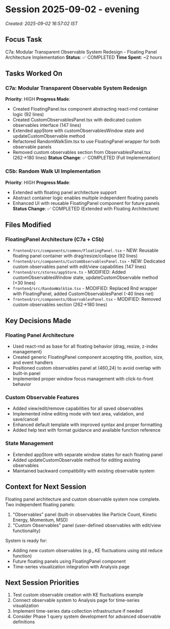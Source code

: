 # Session 2025-09-02 - evening
*Created: 2025-09-02 16:57:02 IST*

## Focus Task
C7a: Modular Transparent Observable System Redesign - Floating Panel Architecture Implementation
**Status**: ✅ COMPLETED
**Time Spent**: ~2 hours

## Tasks Worked On
### C7a: Modular Transparent Observable System Redesign
**Priority**: HIGH
**Progress Made**:
- Created FloatingPanel.tsx component abstracting react-rnd container logic (92 lines)
- Created CustomObservablesPanel.tsx with dedicated custom observables interface (147 lines)
- Extended appStore with customObservablesWindow state and updateCustomObservable method
- Refactored RandomWalkSim.tsx to use FloatingPanel wrapper for both observable panels
- Removed custom observables section from ObservablesPanel.tsx (262→180 lines)
**Status Change**: ✅ COMPLETED (Full Implementation)

### C5b: Random Walk UI Implementation
**Priority**: HIGH
**Progress Made**:
- Extended with floating panel architecture support
- Abstract container logic enables multiple independent floating panels
- Enhanced UI with reusable FloatingPanel component for future panels
**Status Change**: ✅ COMPLETED (Extended with Floating Architecture)

## Files Modified
### FloatingPanel Architecture (C7a + C5b)
- `frontend/src/components/common/FloatingPanel.tsx` - NEW: Reusable floating panel container with drag/resize/collapse (92 lines)
- `frontend/src/components/CustomObservablesPanel.tsx` - NEW: Dedicated custom observables panel with edit/view capabilities (147 lines)
- `frontend/src/stores/appStore.ts` - MODIFIED: Added customObservablesWindow state, updateCustomObservable method (+30 lines)
- `frontend/src/RandomWalkSim.tsx` - MODIFIED: Replaced Rnd wrapper with FloatingPanel, added CustomObservablesPanel (-40 lines net)
- `frontend/src/components/ObservablesPanel.tsx` - MODIFIED: Removed custom observables section (262→180 lines)

## Key Decisions Made
### Floating Panel Architecture
- Used react-rnd as base for all floating behavior (drag, resize, z-index management)
- Created generic FloatingPanel component accepting title, position, size, and event handlers
- Positioned custom observables panel at (460,24) to avoid overlap with built-in panel
- Implemented proper window focus management with click-to-front behavior

### Custom Observable Features
- Added view/edit/remove capabilities for all saved observables
- Implemented inline editing mode with text area, validation, and save/cancel
- Enhanced default template with improved syntax and proper formatting
- Added help text with format guidance and available function reference

### State Management
- Extended appStore with separate window states for each floating panel
- Added updateCustomObservable method for editing existing observables
- Maintained backward compatibility with existing observable system

## Context for Next Session
Floating panel architecture and custom observable system now complete. Two independent floating panels:
1. "Observables" panel (built-in observables like Particle Count, Kinetic Energy, Momentum, MSD)
2. "Custom Observables" panel (user-defined observables with edit/view functionality)

System is ready for:
- Adding new custom observables (e.g., KE fluctuations using std reduce function)
- Future floating panels using FloatingPanel component
- Time-series visualization integration with Analysis page

## Next Session Priorities
1. Test custom observable creation with KE fluctuations example
2. Connect observable system to Analysis page for time-series visualization
3. Implement time-series data collection infrastructure if needed
4. Consider Phase 1 query system development for advanced observable definitions
